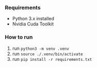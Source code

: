 ### Requirements

- Python 3.x installed
- Nvidia Cuda Toolkit

### How to run

1. run `python3 -m venv .venv`
2. run `source ./.venv/bin/activate`
3. run `pip install -r requirements.txt`
